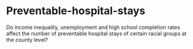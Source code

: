 # Preventable-hospital-stays
Do income inequality, unemployment and high school completion rates affect the number of preventable hospital stays of certain racial groups at the county level?
